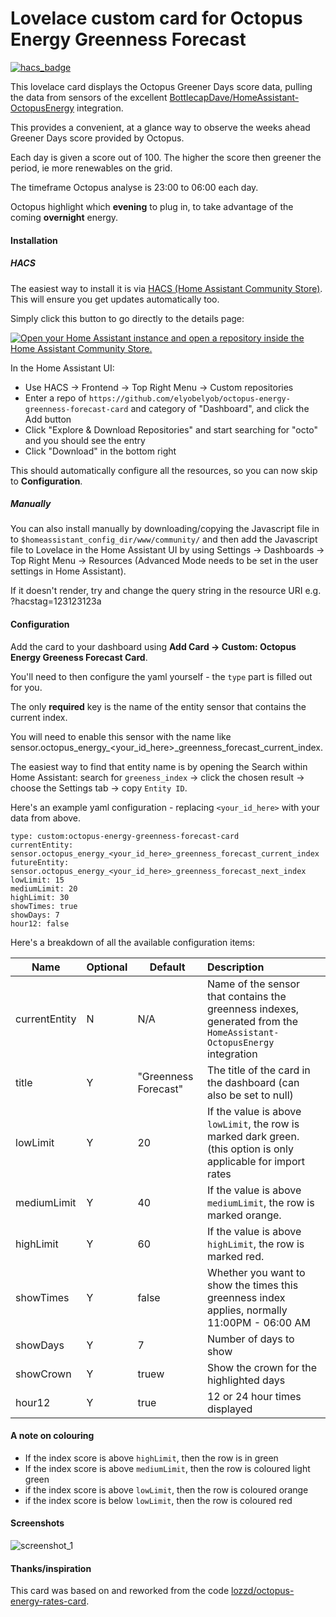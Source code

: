 # Lovelace custom card for Octopus Energy Greenness Forecast

[![hacs_badge](https://img.shields.io/badge/HACS-Default-orange.svg)](https://github.com/hacs/integration)

This lovelace card displays the Octopus Greener Days score data, pulling the data from sensors of the excellent [BottlecapDave/HomeAssistant-OctopusEnergy](https://github.com/BottlecapDave/) integration.

This provides a convenient, at a glance way to observe the weeks ahead Greener Days score provided by Octopus.

Each day is given a score out of 100.  The higher the score then greener the period, ie more renewables on the grid.

The timeframe Octopus analyse is 23:00 to 06:00 each day.

Octopus highlight which **evening** to plug in, to take advantage of the coming **overnight** energy.

#### Installation
##### HACS
The easiest way to install it is via [HACS (Home Assistant Community Store)](https://github.com/hacs/frontend). This will ensure you get updates automatically too.

Simply click this button to go directly to the details page:

[![Open your Home Assistant instance and open a repository inside the Home Assistant Community Store.](https://my.home-assistant.io/badges/hacs_repository.svg)](https://my.home-assistant.io/redirect/hacs_repository/?owner=elyobelyob&repository=octopus-energy-greenness-forecast-card&category=plugin)

In the Home Assistant UI:
* Use HACS -> Frontend -> Top Right Menu -> Custom repositories
* Enter a repo of `https://github.com/elyobelyob/octopus-energy-greenness-forecast-card` and category of "Dashboard", and click the Add button
* Click "Explore & Download Repositories" and start searching for "octo" and you should see the entry
* Click "Download" in the bottom right

This should automatically configure all the resources, so you can now skip to **Configuration**.

##### Manually
You can also install manually by downloading/copying the Javascript file in to `$homeassistant_config_dir/www/community/` and then add the Javascript file to Lovelace in the Home Assistant UI by using
Settings -> Dashboards -> Top Right Menu -> Resources (Advanced Mode needs to be set in the user settings in Home Assistant).

If it doesn't render, try and change the query string in the resource URI e.g. ?hacstag=123123123a

#### Configuration
Add the card to your dashboard using **Add Card -> Custom: Octopus Energy Greeness Forecast Card**.

You'll need to then configure the yaml yourself - the `type` part is filled out for you.

The only **required** key is the name of the entity sensor that contains the current index.

You will need to enable this sensor with the name like sensor.octopus_energy_<your_id_here>_greenness_forecast_current_index.

The easiest way to find that entity name is by opening the Search within Home Assistant: search for `greeness_index` -> click the chosen result -> choose the Settings tab -> copy `Entity ID`.

Here's an example yaml configuration - replacing `<your_id_here>` with your data from above.


```
type: custom:octopus-energy-greenness-forecast-card
currentEntity: sensor.octopus_energy_<your_id_here>_greenness_forecast_current_index
futureEntity: sensor.octopus_energy_<your_id_here>_greenness_forecast_next_index
lowLimit: 15
mediumLimit: 20
highLimit: 30
showTimes: true
showDays: 7
hour12: false
```

Here's a breakdown of all the available configuration items:

| Name          | Optional | Default       | Description                                                                                                                                          |
|---------------|----------|---------------|:-----------------------------------------------------------------------------------------------------------------------------------------------------|
| currentEntity | N        | N/A           | Name of the sensor that contains the greenness indexes, generated from the `HomeAssistant-OctopusEnergy` integration |
| title         | Y        | "Greenness Forecast" | The title of the card in the dashboard (can also be set to null) |
| lowLimit      | Y        | 20            | If the value is above `lowLimit`, the row is marked dark green. (this option is only applicable for import rates |
| mediumLimit   | Y        | 40            | If the value is above `mediumLimit`, the row is marked orange. |
| highLimit     | Y        | 60            | If the value is above `highLimit`, the row is marked red. |
| showTimes     | Y        | false         | Whether you want to show the times this greenness index applies, normally 11:00PM - 06:00 AM |
| showDays      | Y        | 7             | Number of days to show |0 AM |
| showCrown     | Y        | truew         | Show the crown for the highlighted days |
| hour12        | Y        | true          | 12 or 24 hour times displayed |

#### A note on colouring

* If the index score is above `highLimit`, then the row is in green
* If the index score is above `mediumLimit`, then the row is coloured light green
* if the index score is above `lowLimit`, then the row is coloured orange
* if the index score is below `lowLimit`, then the row is coloured red

#### Screenshots
![screenshot_1](assets/screenshot_1.png)

#### Thanks/inspiration
This card was based on and reworked from the code [lozzd/octopus-energy-rates-card](https://github.com/lozzd/octopus-energy-rates-card).

